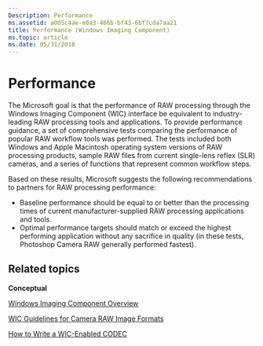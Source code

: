 ```yaml
---
Description: Performance
ms.assetid: a0d5c4ae-e0a3-466b-bf43-6bf7cda7aa21
title: Performance (Windows Imaging Component)
ms.topic: article
ms.date: 05/31/2018
---
```


# Performance

The Microsoft goal is that the performance of RAW processing through the Windows Imaging Component (WIC) interface be equivalent to industry-leading RAW processing tools and applications. To provide performance guidance, a set of comprehensive tests comparing the performance of popular RAW workflow tools was performed. The tests included both Windows and Apple Macintosh operating system versions of RAW processing products, sample RAW files from current single-lens reflex (SLR) cameras, and a series of functions that represent common workflow steps.

Based on these results, Microsoft suggests the following recommendations to partners for RAW processing performance:

-   Baseline performance should be equal to or better than the processing times of current manufacturer-supplied RAW processing applications and tools.
-   Optimal performance targets should match or exceed the highest performing application without any sacrifice in quality (in these tests, Photoshop Camera RAW generally performed fastest).

## Related topics

<dl> <dt>

**Conceptual**
</dt> <dt>

[Windows Imaging Component Overview](-wic-about-windows-imaging-codec.md)
</dt> <dt>

[WIC Guidelines for Camera RAW Image Formats](-wic-rawguidelines.md)
</dt> <dt>

[How to Write a WIC-Enabled CODEC](-wic-howtowriteacodec.md)
</dt> </dl>

 

 



